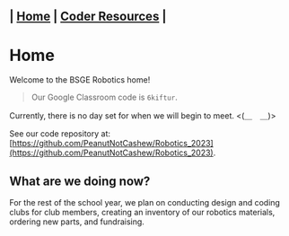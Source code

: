 
| [**Home**](https://peanutnotcashew.github.io/Robotics_2023) | [Coder Resources](https://peanutnotcashew.github.io/Robotics_2023/resources) |
---

# Home
Welcome to the BSGE Robotics home!

> Our Google Classroom code is `6kiftur`.

Currently, there is no day set for when we will begin to meet. <(＿　＿)>

See our code repository at: [https://github.com/PeanutNotCashew/Robotics_2023](https://github.com/PeanutNotCashew/Robotics_2023).

## What are we doing now?
For the rest of the school year, we plan on conducting design and coding clubs for club members, creating an inventory of our robotics materials, ordering new parts, and fundraising.
